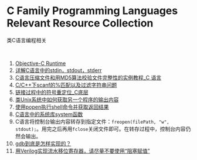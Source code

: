# C Family Programming Languages Relevant Resource Collection
类C语言编程相关

<br />

1. [Objective-C Runtime](https://developer.apple.com/documentation/objectivec?language=objc)
1. [详解C语言中的stdin，stdout，stderr](http://blog.csdn.net/Crazy_Tengt/article/details/72717144)
1. [C语言压缩文件和用MD5算法校验文件完整性的实例教程_C 语言](https://yq.aliyun.com/ziliao/119635)
1. [C/C++下scanf的%匹配以及过滤字符串问题](https://www.toutiao.com/a6659550631625228808)
1. [链接过程中的符号重定位_C底层](http://blog.csdn.net/darkfaker/article/details/79370796)
1. [类Unix系统中如何获取另一个程序的输出内容](https://baike.baidu.com/item/popen)
1. [使用popen执行shell命令并获取返回结果](https://www.cnblogs.com/hiawind/p/9089288.html)
1. [C语言中的系统库system函数](https://baike.baidu.com/item/system/15078602?fr=aladdin)
1. C语言将控制台输出内容转存到指定文件：`freopen(filePath, "w", stdout);`。用完之后再用`fclose`关闭文件即可。在转存过程中，控制台内容仍然会输出。
1. [gdb到底是怎样实现的？](https://www.toutiao.com/a6699652803918299655)
1. [用Verilog实现流水移位寄存器，请尽量不要使用“阻塞赋值”](https://www.toutiao.com/a6746164678080086531/)
